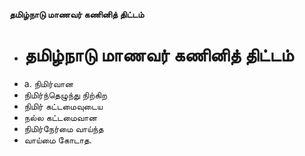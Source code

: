 **தமிழ்நாடு மாணவர் கணினித் திட்டம்**
- # தமிழ்நாடு மாணவர் கணினித் திட்டம்
- a. நிமிர்வான
-  நிமிர்ந்தெழுந்து நிற்கிற
- நிமிர் கட்டமைவுடைய
- நல்ல கட்டமைவான
- நிமிர்நேர்மை வாய்ந்த
- வாய்மை கோடாத.

